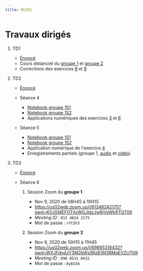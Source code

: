 ```yaml
---
title: M1201
---
```


# Travaux dirigés

1. TD1

	- [Énoncé](td1.pdf)
	- Cours distanciel du [groupe 1](td1-correction2.pdf) et [groupe 2](td1-correction1.pdf)
	- Corrections des exercices [8](1/8.pdf) et [9](1/9.pdf)

1. TD2

	- [Énoncé](td2.pdf)
	- Séance 4

		* [Notebook groupe 1S1](2/20201102_1S1.pdf)
		* [Notebook groupe 1S2](2/20201102_1S2.pdf)
		* Applications numériques des exercices [3](2/3.html) et [6](2/6.html)

	- Séance 5

		* [Notebook groupe 1S1](2/20201104_1S1.pdf)
		* [Notebook groupe 1S2](2/20201104_1S2.pdf)
		* Application numérique de l'exercice [4](2/4.html)
		* Enregistrements partiels (groupe 1, [audio](https://filesender.renater.fr/download.php?token=de107526-e9b0-4c23-8423-918dcbed44db&files_ids=2838013) et [vidéo](https://filesender.renater.fr/download.php?token=de107526-e9b0-4c23-8423-918dcbed44db&files_ids=2838014))

1. TD3

	* [Énoncé](td3.pdf)
	* Séance 6

		1. Session Zoom du **groupe 1**

			* Nov 9, 2020 de 08H45 à 10H15
			* <https://us02web.zoom.us/j/81348242175?pwd=K0JGMEFOTitxWGJldzJwRjVsWkRTQT09>
			* *Meeting ID* : `813 4824 2175`
			* Mot de passe : `rVt5h3`

		1. Session Zoom du **groupe 2**

			* Nov 9, 2020 de 10H15 à 11H45
			* <https://us02web.zoom.us/j/89885318432?pwd=WXJFdndJY3M2bWs5RzB3N3RMaEVZUT09>
			* *Meeting ID* : `898 8531 8432`
			* Mot de passe : `8yEU3m`

